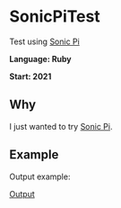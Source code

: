 # SonicPiTest
Test using [Sonic Pi](https://en.wikipedia.org/wiki/Sonic_Pi)

**Language: Ruby**

**Start: 2021**

## Why
I just wanted to try [Sonic Pi](https://en.wikipedia.org/wiki/Sonic_Pi).

## Example

Output example:

[Output](https://github.com/mattbrepo/SonicPiTest/out.mp4)